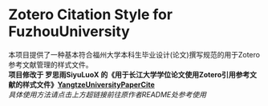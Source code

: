 # Zotero Citation Style for FuzhouUniversity
本项目提供了一种基本符合福州大学本科生毕业设计(论文)撰写规范的用于Zotero参考文献管理的样式文件。<br/>
**项目修改于 罗思雨SiyuLuoX 的《用于长江大学学位论文使用Zotero引用参考文献的样式文件》[YangtzeUniversityPaperCite](https://github.com/SiyuLuoX/YangtzeUniversityPaperCite)** <br/>
*具体使用方法请点击上方超链接前往原作者README处参考使用*

